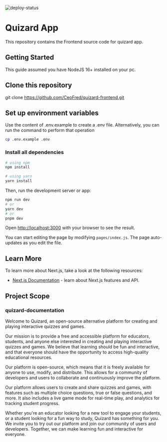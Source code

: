 
![deploy-status](https://api.netlify.com/api/v1/badges/bbab0723-4a8b-40c3-83a7-03894ac24f33/deploy-status)


# Quizard App

This repository contains the Frontend source code for quizard app.

## Getting Started

This guide assumed you have NodeJS 16+ installed on your pc.

## Clone this repository

git clone https://github.com/CeoFred/quizard-frontend.git

## Set up environment variables

Use the content of .env.example to create a .env file. Alternatively, you can run the command to perform that operation

```bash
cp .env.example .env
```

### Install all dependencies

```bash
# using npm
npm install

# using yarn
yarn install
```

Then, run the development server or app:

```bash
npm run dev
# or
yarn dev
# or
pnpm dev
```

Open [http://localhost:3000](http://localhost:3000) with your browser to see the result.

You can start editing the page by modifying `pages/index.js`. The page auto-updates as you edit the file.


## Learn More

To learn more about Next.js, take a look at the following resources: 

- [Next.js Documentation](https://nextjs.org/docs) - learn about Next.js features and API.


## Project Scope

### quizard-documentation

Welcome to Quizard, an open-source alternative platform for creating and playing interactive quizzes and games.

Our mission is to provide a free and accessible platform for educators, students, and anyone else interested in creating and playing interactive quizzes and games. We believe that learning should be fun and interactive, and that everyone should have the opportunity to access high-quality educational resources.

Our platform is open-source, which means that it is freely available for anyone to use, modify, and distribute. This allows for a community of developers and users to collaborate and continuously improve the platform.

Our platform allows users to create and share quizzes and games, with features such as multiple choice questions, true or false questions, and more. It also includes a live game mode for real-time play, and analytics for tracking student progress.

Whether you're an educator looking for a new tool to engage your students, or a student looking for a fun way to study, Quizard has something for you. We invite you to try out our platform and join our community of users and developers. Together, we can make learning fun and interactive for everyone.

